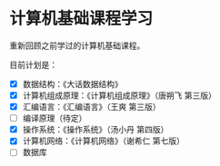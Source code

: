# 计算机基础课程学习

重新回顾之前学过的计算机基础课程。

目前计划是：

- [x] 数据结构：《大话数据结构》
- [x] 计算机组成原理：《计算机组成原理》（唐朔飞 第三版）
- [x] 汇编语言：《汇编语言》（王爽 第三版）
- [ ] 编译原理（待定）
- [x] 操作系统：《操作系统》（汤小丹 第四版）
- [x] 计算机网络：《计算机网络》（谢希仁 第七版）
- [ ] 数据库
